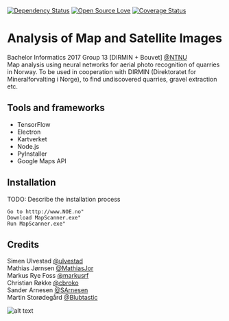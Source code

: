 [![Dependency Status](https://david-dm.org/boennemann/badges.svg)](https://david-dm.org/boennemann/badges)
[![Open Source Love](https://badges.frapsoft.com/os/mit/mit.svg?v=102)](https://github.com/ellerbrock/open-source-badge/)
[![Coverage Status](https://coveralls.io/repos/boennemann/badges/badge.svg)](https://coveralls.io/r/boennemann/badges)

# Analysis of Map and Satellite Images
Bachelor Informatics 2017 Group 13 \[DIRMIN + Bouvet\] [@NTNU](http://www.ntnu.edu/)
</br>
Map analysis using neural networks for aerial photo recognition of quarries in Norway. To be used in cooperation with DIRMIN (Direktoratet for Mineralforvalting i Norge), to find undiscovered quarries, gravel extraction etc.
</br>

## Tools and frameworks
* TensorFlow
* Electron
* Kartverket
* Node.js
* PyInstaller
* Google Maps API


## Installation
TODO: Describe the installation process
	
	Go to htttp://www.NOE.no"
	Download MapScanner.exe"
	Run MapScanner.exe"


## Credits
Simen Ulvestad [@ulvestad](https://github.com/ulvestad) <br/>
Mathias Jørnsen [@MathiasJor](https://github.com/MathiasJor) <br/>
Markus Rye Foss [@markusrf](https://github.com/markusrf) <br/>
Christian Røkke [@cbroko](https://github.com/cbroko) <br/>
Sander Arnesen [@SArnesen](https://github.com/SArnesen) <br/>
Martin Storødegård [@Blubtastic](https://github.com/Blubtastic)<br/>


![alt text](http://i.imgur.com/J8Aaz4c.png)
